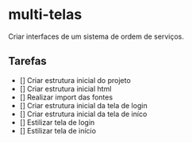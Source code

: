 # multi-telas
Criar interfaces de um sistema de ordem de serviços.


## Tarefas 

- [] Criar estrutura inicial do projeto
- [] Criar estrutura inicial html
- [] Realizar import das fontes
- [] Criar estrutura inicial da tela de login
- [] Criar estrutura inicial da tela de iníco
- [] Estilizar tela de login
- [] Estilizar tela de início

